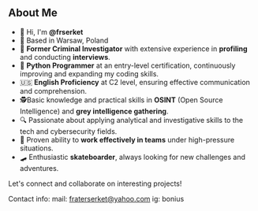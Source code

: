## About Me

- 👋 Hi, I'm **@frserket**
- 📍 Based in Warsaw, Poland
- 🐽 **Former Criminal Investigator** with extensive experience in **profiling** and conducting **interviews**.
- 🌱 **Python Programmer** at an entry-level certification, continuously improving and expanding my coding skills.
- 🇺🇸 **English Proficiency** at C2 level, ensuring effective communication and comprehension.
- 🕵️Basic knowledge and practical skills in **OSINT** (Open Source Intelligence) and **grey intelligence gathering**.
- 🔍 Passionate about applying analytical and investigative skills to the tech and cybersecurity fields.
- 🙌 Proven ability to **work effectively in teams** under high-pressure situations.
- 🛹 Enthusiastic **skateboarder**, always looking for new challenges and adventures.

Let's connect and collaborate on interesting projects!

Contact info:
mail: fraterserket@yahoo.com
ig: bonius
